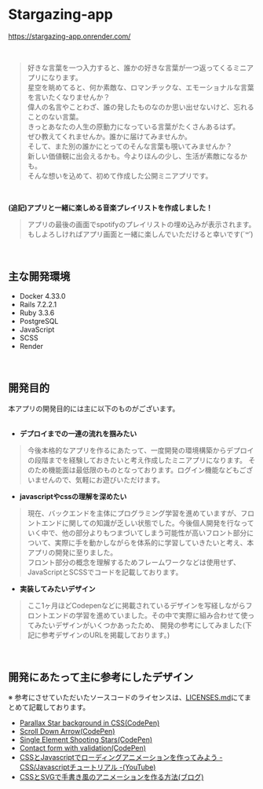 # Stargazing-app
https://stargazing-app.onrender.com/

<br>

> 好きな言葉を一つ入力すると、誰かの好きな言葉が一つ返ってくるミニアプリになります。<br>
星空を眺めてると、何か素敵な、ロマンチックな、エモーショナルな言葉を言いたくなりませんか？<br>
偉人の名言やことわざ、誰の発したものなのか思い出せないけど、忘れることのない言葉。<br>
きっとあなたの人生の原動力になっている言葉がたくさんあるはず。<br>
ぜひ教えてくれませんか。誰かに届けてみませんか。<br>
そして、また別の誰かにとってのそんな言葉も覗いてみませんか？<br>
新しい価値観に出会えるかも。今よりほんの少し、生活が素敵になるかも。<br>
そんな想いを込めて、初めて作成した公開ミニアプリです。<br>

<br>

**(追記)アプリと一緒に楽しめる音楽プレイリストを作成しました！**

> アプリの最後の画面でspotifyのプレイリストの埋め込みが表示されます。<br>
もしよろしければアプリ画面と一緒に楽しんでいただけると幸いです(*´꒳`*)


<br>

## 主な開発環境
- Docker 4.33.0
- Rails 7.2.2.1
- Ruby 3.3.6
- PostgreSQL
- JavaScript
- SCSS
- Render

<br>



## 開発目的

本アプリの開発目的には主に以下のものがございます。
<br><br>
- **デプロイまでの一連の流れを掴みたい**
> 今後本格的なアプリを作るにあたって、一度開発の環境構築からデプロイの段階までを経験しておきたいと考え作成したミニアプリになります。
そのため機能面は最低限のものとなっております。ログイン機能などもございませんので、気軽にお遊びいただけます。
- **javascriptやcssの理解を深めたい**
> 現在、バックエンドを主体にプログラミング学習を進めていますが、フロントエンドに関しての知識が乏しい状態でした。今後個人開発を行なっていく中で、他の部分よりもつまづいてしまう可能性が高いフロント部分について、実際に手を動かしながらを体系的に学習していきたいと考え、本アプリの開発に至りました。<br>
フロント部分の概念を理解するためフレームワークなどは使用せず、JavaScriptとSCSSでコードを記載しております。
- **実装してみたいデザイン**
> ここ1ヶ月ほどCodepenなどに掲載されているデザインを写経しながらフロントエンドの学習を進めていました。その中で実際に組み合わせて使ってみたいデザインがいくつかあったため、
開発の参考にしてみました(下記に参考デザインのURLを掲載しております。)

<br>

## 開発にあたって主に参考にしたデザイン
※ 参考にさせていただいたソースコードのライセンスは、[LICENSES.md](https://github.com/koko-829/stargazing/blob/409c863a03405127a6f8ad85effc9713d5ebd9ef/LICENSES.md)にてまとめて記載しております。
- [Parallax Star background in CSS(CodePen)](https://codepen.io/sarazond/pen/LYGbwj)
- [Scroll Down Arrow(CodePen)](https://codepen.io/Hoebink/pen/YwpxMW)
- [Single Element Shooting Stars(CodePen)](https://codepen.io/adamp33/pen/zYQprX)
- [Contact form with validation(CodePen)](https://codepen.io/codersdesign/pen/OJJJePm)
- [CSSとJavascriptでローディングアニメーションを作ってみよう - CSS/Javascriptチュートリアル -(YouTube)](https://youtu.be/9ZzmovKnq4A?si=9KwD9a3Glh-p7mmr)
- [CSSとSVGで手書き風のアニメーションを作る方法(ブログ)](https://linksbase.net/css-svg-animation/)
